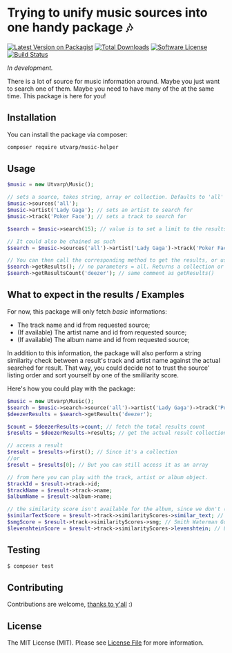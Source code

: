 # Trying to unify music sources into one handy package 🎶

[![Latest Version on Packagist](https://img.shields.io/packagist/v/utvarp/music-helper.svg?style=flat-square)](https://packagist.org/packages/utvarp/music-helper)
[![Total Downloads](https://img.shields.io/packagist/dt/utvarp/music-helper.svg?style=flat-square)](https://packagist.org/packages/utvarp/music-helper)
[![Software License](https://img.shields.io/badge/license-MIT-brightgreen.svg?style=flat-square)](LICENSE.md)
[![Build Status](https://img.shields.io/travis/utvarp/music-helper/master.svg?style=flat-square)](https://travis-ci.org/utvarp/music-helper)

*In development.*

There is a lot of source for music information around. Maybe you just want to search one of them. Maybe you need to have many of the at the same time. This package is here for you!

## Installation

You can install the package via composer:

```bash
composer require utvarp/music-helper
```

## Usage

```php
$music = new Utvarp\Music();

// sets a source, takes string, array or collection. Defaults to 'all' if no parameters.
$music->sources('all');
$music->artist('Lady Gaga'); // sets an artist to search for
$music->track('Poker Face'); // sets a track to search for

$search = $music->search(15); // value is to set a limit to the results. Default is 25.

// It could also be chained as such
$search = $music->sources('all')->artist('Lady Gaga')->track('Poker Face')->search(15);

// You can then call the corresponding method to get the results, or use $search direcly
$search->getResults(); // no parameters = all. Returns a collection or the requested value
$search->getResultsCount('deezer'); // same comment as getResults()
```

## What to expect in the results / Examples

For now, this package will only fetch _basic_ informations:

- The track name and id from requested source; 
- (If available) The artist name and id from requested source;
- (If available) The album name and id from requested source;

In addition to this information, the package will also perform a string similarity check between a result's track and artist name against the actual searched for result. That way, you could decide not to trust the source' listing order and sort yourself by one of the smililarity score.

Here's how you could play with the package:

```php
$music = new Utvarp\Music();
$search = $music->search->source('all')->artist('Lady Gaga')->track('Poker Face')->search(15);
$deezerResults = $search->getResults('deezer');

$count = $deezerResults->count; // fetch the total results count
$results = $deezerResults->results; // get the actual result collection

// access a result
$result = $results->first(); // Since it's a collection
//or
$result = $results[0]; // But you can still access it as an array

// from here you can play with the track, artist or album object.
$trackId = $result->track->id;
$trackName = $result->track->name;
$albumName = $result->album->name;

// the similarity score isn't available for the album, since we don't (yet?) search by album
$similarTextScore = $result->track->similarityScores->similar_text; // maximum score of 100.0
$smgScore = $result->track->similarityScores->smg; // Smith Waterman Gotoh score, maximum of 1.0
$levenshteinScore = $result->track->similarityScores->levenshtein; // Levenshtein score, maximum of 1

```

## Testing

```bash
$ composer test
```

## Contributing

Contributions are welcome, [thanks to y'all](https://github.com/utvarp/music-helper/graphs/contributors) :)

## License

The MIT License (MIT). Please see [License File](LICENSE.md) for more information.
